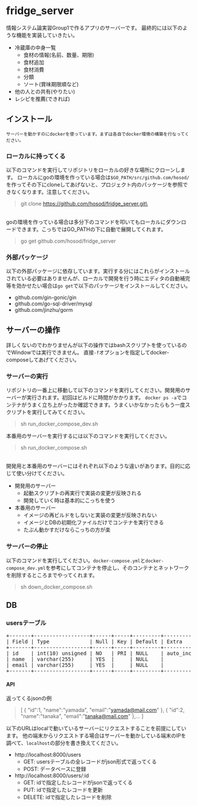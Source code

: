 # fridge_server
情報システム論実習Group1で作るアプリのサーバーです。
最終的には以下のような機能を実装していきたい。

- 冷蔵庫の中身一覧
    - 食材の情報(名前、数量、期限)
    - 食材追加
    - 食材消費
    - 分類
    - ソート(賞味期限順など)
- 他の人との共有(やりたい)
- レシピを推薦(できれば)
## インストール
`サーバーを動かすのにdockerを使っています。まずは各自でdocker環境の構築を行なってください。`

### ローカルに持ってくる
以下のコマンドを実行してリポジトリをローカルの好きな場所にクローンします。
ローカルにgoの環境を作っている場合は`$GO_PATH/src/github.com/hosod/`を作ってその下にcloneしてあげないと、プロジェクト内のパッケージを参照できなくなります。注意してください。
> git clone https://github.com/hosod/fridge_server.git\

\
goの環境を作っている場合は多分下のコマンドを叩いてもローカルにダウンロードできます。こっちではGO_PATHの下に自動で展開してくれます。
>go get github.com/hosod/fridge_server

### 外部パッケージ
以下の外部パッケージに依存しています。実行する分にはこれらがインストールされている必要はありませんが、ローカルで開発を行う時にエディタの自動補完等を効かせたい場合は`go get`で以下のパッケージをインストールしてください。
- github.com/gin-gonic/gin
- github.com/go-sql-driver/mysql
- github.com/jinzhu/gorm

## サーバーの操作
詳しくないのでわかりませんが以下の操作ではbashスクリプトを使っているのでWindowでは実行できません。
直接`-f`オプションを指定してdocker-composeしてあげてください。
### サーバーの実行
リポジトリの一番上に移動して以下のコマンドを実行してください。開発用のサーバーが実行されます。初回はビルドに時間がかかります。
`docker ps -a`でコンテナがうまく立ち上がったか確認できます。うまくいかなかったらもう一度スクリプトを実行してみてください。
> sh run_docker_compose_dev.sh

本番用のサーバーを実行するには以下のコマンドを実行してください。
> sh run_docker_compose.sh

\
開発用と本番用のサーバーにはそれぞれ以下のような違いがあります。目的に応じて使い分けてください。
- 開発用のサーバー
    - 起動スクリプトの再実行で実装の変更が反映される
    - 開発していく時は基本的にこっちを使う
- 本番用のサーバー
    - イメージの再ビルドをしないと実装の変更が反映されない
    - イメージとDBの初期化ファイルだけでコンテナを実行できる
    - たぶん動かすだけならこっちの方が楽


### サーバーの停止
以下のコマンドを実行してください。`docker-compose.yml`と`docker-compose_dev.yml`を参考にしてコンテナを停止し、そのコンテナとネットワークを削除するところまでやってくれます。
> sh down_docker_compose.sh

## DB
### usersテーブル
<pre>
+-------+------------------+------+-----+---------+----------------+
| Field | Type             | Null | Key | Default | Extra          |
+-------+------------------+------+-----+---------+----------------+
| id    | int(10) unsigned | NO   | PRI | NULL    | auto_increment |
| name  | varchar(255)     | YES  |     | NULL    |                |
| email | varchar(255)     | YES  |     | NULL    |                |
+-------+------------------+------+-----+---------+----------------+
</pre>

#### API
返ってくるjsonの例
>[
>    {
>        "id":1,
>        "name":"yamada",
>        "email":"yamada@mail.com"
>    },
>    {
>        "id":2,
>        "name":"tanaka",
>        "email":"tanaka@mail.com"
>    },...
>]

以下のURLはlocalで動いているサーバーにリクエストすることを前提にしています。
他の端末からリクエストする場合はサーバーを動かしている端末のIPを調べて、`localhost`の部分を書き換えてください。
- http://localhost:8000/users 
    - GET: usersテーブルの全レコードがjson形式で返ってくる
    - POST: データベースに登録
- http://localhost:8000/users/:id
    - GET: idで指定したレコードがjsonで返ってくる
    - PUT: idで指定したレコードを更新
    - DELETE: idで指定したレコードを削除





